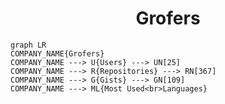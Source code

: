 <h1 align="center">Grofers</h1>

```mermaid
graph LR
COMPANY_NAME{Grofers}
COMPANY_NAME ---> U{Users} ---> UN[25]
COMPANY_NAME ---> R{Repositories} ---> RN[367]
COMPANY_NAME ---> G{Gists} ---> GN[109]
COMPANY_NAME ---> ML{Most Used<br>Languages}
```

